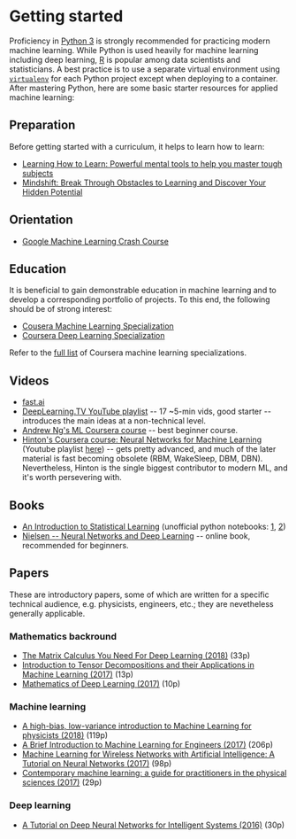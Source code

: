 # Getting started
Proficiency in [Python 3](https://www.python.org/) is strongly recommended for practicing modern machine learning. While Python is used heavily for machine learning including deep learning, [R](https://www.r-project.org/) is popular among data scientists and statisticians. A best practice is to use a separate virtual environment using [`virtualenv`](https://pypi.python.org/pypi/virtualenv/) for each Python project except when deploying to a container. After mastering Python, here are some basic starter resources for applied machine learning:

## Preparation
Before getting started with a curriculum, it helps to learn how to learn:
* [Learning How to Learn: Powerful mental tools to help you master tough subjects](https://www.coursera.org/learn/learning-how-to-learn)
* [Mindshift: Break Through Obstacles to Learning and Discover Your Hidden Potential](https://www.coursera.org/learn/mindshift)

## Orientation
* [Google Machine Learning Crash Course](https://developers.google.com/machine-learning/crash-course/)

## Education
It is beneficial to gain demonstrable education in machine learning and to develop a corresponding portfolio of projects. To this end, the following should be of strong interest:
* [Cousera Machine Learning Specialization](https://www.coursera.org/specializations/machine-learning)
* [Coursera Deep Learning Specialization](https://www.coursera.org/specializations/deep-learning)

Refer to the [full list](https://www.coursera.org/browse/data-science/machine-learning?languages=en) of Coursera machine learning specializations.

## Videos
* [fast.ai](http://course.fast.ai/)
* [DeepLearning.TV YouTube playlist](https://www.youtube.com/playlist?list=PLjJh1vlSEYgvZ3ze_4pxKHNh1g5PId36-) -- 17 ~5-min vids, good starter -- introduces the main ideas at a non-technical level.
* [Andrew Ng's ML Coursera course](https://www.youtube.com/view_play_list?p=A89DCFA6ADACE599) -- best beginner course.
* [Hinton's Coursera course: Neural Networks for Machine Learning](https://www.coursera.org/learn/neural-networks) (Youtube playlist [here](https://www.youtube.com/playlist?list=PLoRl3Ht4JOcdU872GhiYWf6jwrk_SNhz9)) -- gets pretty advanced, and much of the later material is fast becoming obsolete (RBM, WakeSleep, DBM, DBN). Nevertheless, Hinton is the single biggest contributor to modern ML, and it's worth persevering with.

## Books
<!--Free PDF books only-->
* [An Introduction to Statistical Learning](http://www-bcf.usc.edu/~gareth/ISL/) (unofficial python notebooks: [1](https://github.com/JWarmenhoven/ISLR-python), [2](https://github.com/emredjan/ISL-python))
* [Nielsen -- Neural Networks and Deep Learning](http://neuralnetworksanddeeplearning.com/index.html) -- online book, recommended for beginners.

## Papers
These are introductory papers, some of which are written for a specific technical audience, e.g. physicists, engineers, etc.; they are nevetheless generally applicable.
<!--Free papers only-->
### Mathematics backround
* [The Matrix Calculus You Need For Deep Learning (2018)](https://arxiv.org/abs/1802.01528) (33p)
* [Introduction to Tensor Decompositions and their Applications in Machine Learning (2017)](https://arxiv.org/abs/1711.10781) (13p)
* [Mathematics of Deep Learning (2017)](https://arxiv.org/abs/1712.04741) (10p)

### Machine learning
* [A high-bias, low-variance introduction to Machine Learning for physicists (2018)](https://arxiv.org/abs/1803.08823) (119p)
* [A Brief Introduction to Machine Learning for Engineers (2017)](https://arxiv.org/abs/1709.02840) (206p)
* [Machine Learning for Wireless Networks with Artificial Intelligence: A Tutorial on Neural Networks (2017)](https://arxiv.org/abs/1710.02913) (98p)
* [Contemporary machine learning: a guide for practitioners in the physical sciences (2017)](https://arxiv.org/abs/1712.08523) (29p)

### Deep learning
* [A Tutorial on Deep Neural Networks for Intelligent Systems (2016)](https://arxiv.org/abs/1603.07249) (30p)

